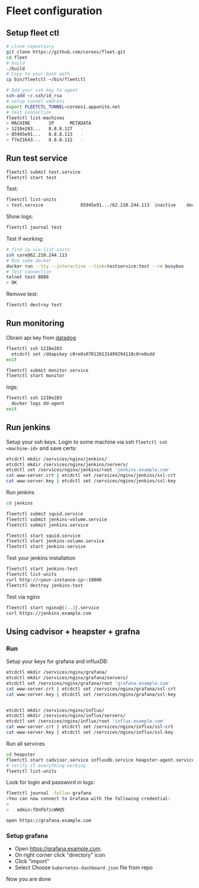 # Fleet configuration

## Setup fleet ctl

```bash
# clone repostiory
git clone https://github.com/coreos/fleet.git
cd fleet
# build
./build
# Copy to your bash path
cp bin/fleetctl ~/bin/fleetctl

# Add your ssh key to agent
ssh-add ~/.ssh/id_rsa
# setup tunnel address
export FLEETCTL_TUNNEL=coreos1.appunite.net
# test connection
fleetctl list-machines
> MACHINE		IP		METADATA
> 1210e283...	8.8.8.127	-
> 85945e91...	8.8.8.113	-
> f7e21643...	8.8.8.112	-
```

## Run test service

```bash
fleetctl submit test.service 
fleetctl start test
```

Test:

```bash
fleetctl list-units
> test.service				85945e91.../62.210.244.113	inactive	dead
```

Show logs:

```bash
fleetctl journal test
```

Test if working:

```bash
# find ip via list-units
ssh core@62.210.244.113
# Run some docker
docker run --tty --interactive --link=testservice:test --rm busybox
# Test connection
telnet test 8888
> OK
```

Remove test:
```bash
fleetctl destroy test
```


## Run monitoring
Obrain api key from [datadog](https://app.datadoghq.com/account/settings#api)

```bash
fleetctl ssh 1210e283
  etcdctl set /ddapikey c0re0s070120131499294110c0re0sdd
exit

fleetctl submit monitor.service 
fleetctl start monitor
```

logs:

```bash
fleetctl ssh 1210e283
  docker logs dd-agent
exit
```


## Run jenkins

Setup your ssh keys.
Login to some machine via ssh `fleetctl ssh <machine-id>` and save certs:

```bash
etcdctl mkdir /services/nginx/jenkins/
etcdctl mkdir /services/nginx/jenkins/servers/
etcdctl set /services/nginx/jenkins/root 'jenkins.example.com'
cat www-server.crt | etcdctl set /services/nginx/jenkins/ssl-crt
cat www-server.key | etcdctl set /services/nginx/jenkins/ssl-key
```

Run jenkins

```bash
cd jenkins

fleetctl submit squid.service 
fleetctl submit jenkins-volume.service 
fleetctl submit jenkins.service 

fleetctl start squid.service
fleetctl start jenkins-volume.service 
fleetctl start jenkins-service
```

Test your jenkins installation

```bash
fleetctl start jenkins-test
fleetctl list-units
curl http://<your-instance-ip>:10000
fleetctl destroy jenkins-test
```

Test via nginx

```bash
fleetctl start nginx@{1..3}.service
curl https://jenkins.example.com
```



## Using cadvisor + heapster + grafna

### Run

Setup your keys for grafana and influxDB:

```bash
etcdctl mkdir /services/nginx/grafana/
etcdctl mkdir /services/nginx/grafana/servers/
etcdctl set /services/nginx/grafana/root 'grafana.example.com'
cat www-server.crt | etcdctl set /services/nginx/grafana/ssl-crt
cat www-server.key | etcdctl set /services/nginx/grafana/ssl-key


etcdctl mkdir /services/nginx/influx/
etcdctl mkdir /services/nginx/influx/servers/
etcdctl set /services/nginx/influx/root 'influx.example.com'
cat www-server.crt | etcdctl set /services/nginx/influx/ssl-crt
cat www-server.key | etcdctl set /services/nginx/influx/ssl-key
```

Run all services

```bash
cd heapster
fleetctl start cadvisor.service influxdb.service heapster-agent.service heapster.service grafana.service
# verify if everything working
fleetctl list-units
```

Look for login and password in logs:

```bash
fleetctl journal -follow grafana
>You can now connect to Grafana with the following credential:
>
>	admin:fDnFb7zcWWQ5

open https://grafana.example.com
```

### Setup grafana

* Open https://grafana.example.com. 
* On right corner click "directory" icon
* Click "import"
* Select Choose `kubernetes-dashboard.json` file from repo

Now you are done
